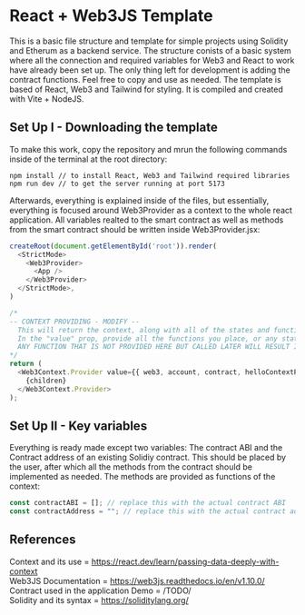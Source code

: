 # React + Web3JS Template

This is a basic file structure and template for simple projects using Solidity and Etherum as a backend service. The structure conists of a basic system where all the connection and required variables for Web3 and React to work have already been set up. The only thing left for development is adding the contract functions. Feel free to copy and use as needed. The template is based of React, Web3 and Tailwind for styling. It is compiled and created with Vite + NodeJS.

## Set Up I - Downloading the template
To make this work, copy the repository and mrun the following commands inside of the terminal at the root directory:
```node
npm install // to install React, Web3 and Tailwind required libraries
npm run dev // to get the server running at port 5173
```

Afterwards, everything is explained inside of the files, but essentially, everything is focused around Web3Provider as a context to the whole react application. All variables realted to the smart contract as well as methods from the smart contract should be written inside Web3Provider.jsx:
```javascript
createRoot(document.getElementById('root')).render(
  <StrictMode>
    <Web3Provider>
      <App />
    </Web3Provider>
  </StrictMode>,
)
```
```javascript
/*
-- CONTEXT PROVIDING - MODIFY --
  This will return the context, along with all of the states and functions.
  In the "value" prop, provide all the functions you place, or any state you might require.
  ANY FUNCTION THAT IS NOT PROVIDED HERE BUT CALLED LATER WILL RESULT IN AN ERROR.
*/
return (
  <Web3Context.Provider value={{ web3, account, contract, helloContextProvider }}>
    {children}
  </Web3Context.Provider>
);
```
## Set Up II - Key variables
Everything is ready made except two variables: The contract ABI and the Contract address of an existing Solidiy contract. This should be placed by the user, after which all the methods from the contract should be implemented as needed. The methods are provided as functions of the context:
```javascript
const contractABI = []; // replace this with the actual contract ABI
const contractAddress = ""; // replace this with the actual contract address
```

## References
Context and its use = https://react.dev/learn/passing-data-deeply-with-context \
Web3JS Documentation = https://web3js.readthedocs.io/en/v1.10.0/ \
Contract used in the application Demo = /TODO/ \
Solidity and its syntax = https://soliditylang.org/
